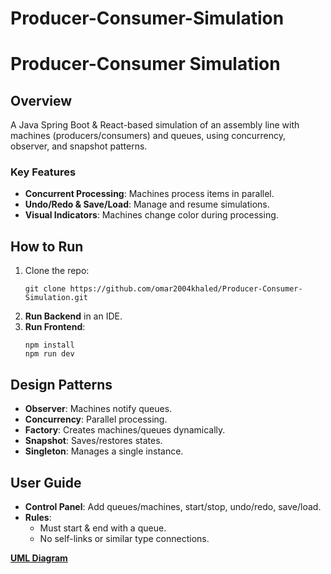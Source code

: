 # Producer-Consumer-Simulation
# **Producer-Consumer Simulation**  

## **Overview**  
A Java Spring Boot & React-based simulation of an assembly line with machines (producers/consumers) and queues, using concurrency, observer, and snapshot patterns.  

### **Key Features**  
- **Concurrent Processing**: Machines process items in parallel.  
- **Undo/Redo & Save/Load**: Manage and resume simulations.  
- **Visual Indicators**: Machines change color during processing.  

## **How to Run**  
1. Clone the repo:  
   ```
   git clone https://github.com/omar2004khaled/Producer-Consumer-Simulation.git  
   ```  
2. **Run Backend** in an IDE.  
3. **Run Frontend**:  
   ```
   npm install  
   npm run dev  
   ```

## **Design Patterns**  
- **Observer**: Machines notify queues.  
- **Concurrency**: Parallel processing.  
- **Factory**: Creates machines/queues dynamically.  
- **Snapshot**: Saves/restores states.  
- **Singleton**: Manages a single instance.  

## **User Guide**  
- **Control Panel**: Add queues/machines, start/stop, undo/redo, save/load.  
- **Rules**:  
  - Must start & end with a queue.  
  - No self-links or similar type connections.  

[**UML Diagram**](https://www.figma.com/board/CIyYvt7PkoY4VOvDyXGKSu/Producer-Consumer-Simulation?node-id=0)  


